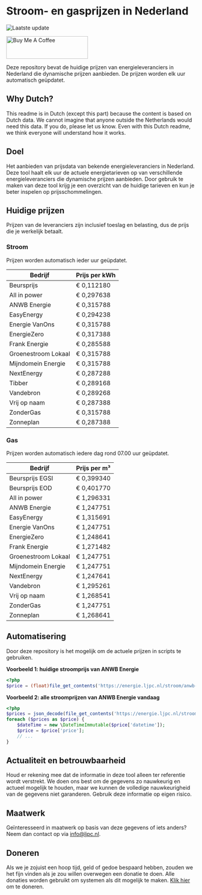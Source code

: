 # Stroom- en gasprijzen in Nederland

![Laatste update](https://img.shields.io/badge/laatste%20update-2024--11--08%2014%3A00%20CET-brightgreen)

<a href="https://www.buymeacoffee.com/Lars-" target="_blank"><img src="https://cdn.buymeacoffee.com/buttons/v2/default-orange.png" alt="Buy Me A Coffee" height="60" style="height: 60px !important;width: 217px !important;" ></a>

Deze repository bevat de huidige prijzen van energieleveranciers in Nederland die dynamische prijzen aanbieden. De prijzen worden elk uur automatisch geüpdatet.

## Why Dutch?

This readme is in Dutch (except this part) because the content is based on Dutch data. We cannot imagine that anyone outside the Netherlands would need this data. If you do, please let us know. Even with this Dutch readme, we think
everyone will understand how it works.

## Doel

Het aanbieden van prijsdata van bekende energieleveranciers in Nederland. Deze tool haalt elk uur de actuele energietarieven op van verschillende energieleveranciers die dynamische prijzen aanbieden. Door gebruik te maken van deze tool
krijg je een overzicht van de huidige tarieven en kun je beter inspelen op prijsschommelingen.

## Huidige prijzen

Prijzen van de leveranciers zijn inclusief toeslag en belasting, dus de prijs die je werkelijk betaalt.

### Stroom

Prijzen worden automatisch ieder uur geüpdatet.

 Bedrijf | Prijs per kWh 
---------|---------------
Beursprijs | € 0,112180
All in power | € 0,297638
ANWB Energie | € 0,315788
EasyEnergy | € 0,294238
Energie VanOns | € 0,315788
EnergieZero | € 0,317388
Frank Energie | € 0,285588
Groenestroom Lokaal | € 0,315788
Mijndomein Energie | € 0,315788
NextEnergy | € 0,287288
Tibber | € 0,289168
Vandebron | € 0,289268
Vrij op naam | € 0,287388
ZonderGas | € 0,315788
Zonneplan | € 0,287388


### Gas

Prijzen worden automatisch iedere dag rond 07.00 uur geüpdatet.

 Bedrijf | Prijs per m³ 
---------|--------------
Beursprijs EGSI | € 0,399340
Beursprijs EOD | € 0,401770
All in power | € 1,296331
ANWB Energie | € 1,247751
EasyEnergy | € 1,315691
Energie VanOns | € 1,247751
EnergieZero | € 1,248641
Frank Energie | € 1,271482
Groenestroom Lokaal | € 1,247751
Mijndomein Energie | € 1,247751
NextEnergy | € 1,247641
Vandebron | € 1,295261
Vrij op naam | € 1,268541
ZonderGas | € 1,247751
Zonneplan | € 1,268641


## Automatisering

Door deze repository is het mogelijk om de actuele prijzen in scripts te gebruiken.

**Voorbeeld 1: huidige stroomprijs van ANWB Energie**

```php
<?php
$price = (float)file_get_contents('https://energie.ljpc.nl/stroom/anwb-energie-nu.txt');

```

**Voorbeeld 2: alle stroomprijzen van ANWB Energie vandaag**

```php
<?php
$prices = json_decode(file_get_contents('https://energie.ljpc.nl/stroom/all-in-power-vandaag.json'),true);
foreach ($prices as $price) {
    $dateTime = new \DateTimeImmutable($price['datetime']);
    $price = $price['price'];
    // ...
}
```

## Actualiteit en betrouwbaarheid

Houd er rekening mee dat de informatie in deze tool alleen ter referentie wordt verstrekt. We doen ons best om de gegevens zo nauwkeurig en actueel mogelijk te houden, maar we kunnen de volledige nauwkeurigheid van de gegevens niet
garanderen. Gebruik deze informatie op eigen risico.

## Maatwerk

Geïnteresseerd in maatwerk op basis van deze gegevens of iets anders? Neem dan contact op
via [info@ljpc.nl](mailto:info@ljpc.nl?subject=Energie%20prijzen).

## Doneren

Als we je zojuist een hoop tijd, geld of gedoe bespaard hebben, zouden we het fijn vinden als je zou willen overwegen een
donatie te doen. Alle donaties worden gebruikt om systemen als dit mogelijk te
maken. [Klik hier](https://www.buymeacoffee.com/Lars-) om te doneren.

